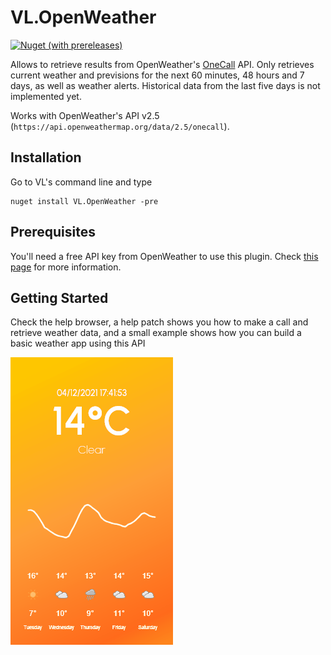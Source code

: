 # VL.OpenWeather

[![Nuget (with prereleases)](https://img.shields.io/nuget/vpre/VL.OpenWeather?style=flat-square)](https://www.nuget.org/packages/VL.OpenWeather/)


Allows to retrieve results from OpenWeather's [OneCall](https://openweathermap.org/api/one-call-api) API. Only retrieves current weather and previsions for the next 60 minutes, 48 hours and 7 days, as well as weather alerts. Historical data from the last five days is not implemented yet.

Works with OpenWeather's API v2.5 (`https://api.openweathermap.org/data/2.5/onecall`).

## Installation

Go to VL's command line and type

```
nuget install VL.OpenWeather -pre
```

## Prerequisites

You'll need a free API key from OpenWeather to use this plugin. Check [this page](https://openweathermap.org/price) for more information.

## Getting Started

Check the help browser, a help patch shows you how to make a call and retrieve weather data, and a small example shows how you can build a basic weather app using this API

![](/img/sunny.gif)